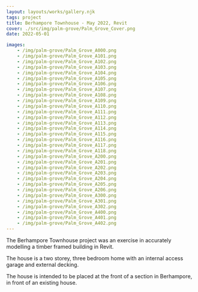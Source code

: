 ```yaml
---
layout: layouts/works/gallery.njk
tags: project
title: Berhampore Townhouse - May 2022, Revit
cover: ./src/img/palm-grove/Palm_Grove_Cover.png
date: 2022-05-01

images:
    - /img/palm-grove/Palm_Grove_A000.png
    - /img/palm-grove/Palm_Grove_A101.png
    - /img/palm-grove/Palm_Grove_A102.png
    - /img/palm-grove/Palm_Grove_A103.png
    - /img/palm-grove/Palm_Grove_A104.png
    - /img/palm-grove/Palm_Grove_A105.png
    - /img/palm-grove/Palm_Grove_A106.png
    - /img/palm-grove/Palm_Grove_A107.png
    - /img/palm-grove/Palm_Grove_A108.png
    - /img/palm-grove/Palm_Grove_A109.png
    - /img/palm-grove/Palm_Grove_A110.png
    - /img/palm-grove/Palm_Grove_A111.png
    - /img/palm-grove/Palm_Grove_A112.png
    - /img/palm-grove/Palm_Grove_A113.png
    - /img/palm-grove/Palm_Grove_A114.png
    - /img/palm-grove/Palm_Grove_A115.png
    - /img/palm-grove/Palm_Grove_A116.png
    - /img/palm-grove/Palm_Grove_A117.png
    - /img/palm-grove/Palm_Grove_A118.png
    - /img/palm-grove/Palm_Grove_A200.png
    - /img/palm-grove/Palm_Grove_A201.png
    - /img/palm-grove/Palm_Grove_A202.png
    - /img/palm-grove/Palm_Grove_A203.png
    - /img/palm-grove/Palm_Grove_A204.png
    - /img/palm-grove/Palm_Grove_A205.png
    - /img/palm-grove/Palm_Grove_A206.png
    - /img/palm-grove/Palm_Grove_A300.png
    - /img/palm-grove/Palm_Grove_A301.png
    - /img/palm-grove/Palm_Grove_A302.png
    - /img/palm-grove/Palm_Grove_A400.png
    - /img/palm-grove/Palm_Grove_A401.png
    - /img/palm-grove/Palm_Grove_A402.png
---
```


The Berhampore Townhouse project was an exercise in accurately modelling a timber framed building in Revit.

The house is a two storey, three bedroom home with an internal access garage and external decking.

The house is intended to be placed at the front of a section in Berhampore, in front of an existing house.